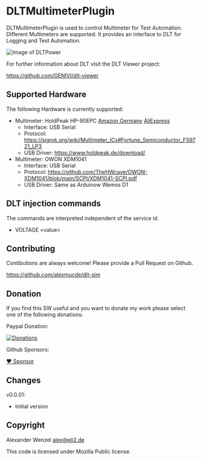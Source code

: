 # DLTMultimeterPlugin

DLTMultimeterPlugin is used to control Multimeter for Test Automation.
Different Multimeters are supported.
It provides an interface to DLT for Logging and Test Automation.

![Image of DLTPower](https://github.com/alexmucde/dlt-sim/blob/main/plugins/DLTMultimeterPlugin/doc/images/DLTPower.jpg)

For further information about DLT visit the DLT Viewer project:

https://github.com/GENIVI/dlt-viewer

## Supported Hardware

The following Hardware is currently supported:

* Multimeter: HoldPeak HP-90EPC [Amazon Germany](https://amzn.to/3bIsPwT) [AliExpress](https://s.click.aliexpress.com/e/_AM1Vsi)
  * Interface: USB Serial
  * Protocol: https://sigrok.org/wiki/Multimeter_ICs#Fortune_Semiconductor_FS9721_LP3
  * USB Driver: https://www.holdpeak.de/download/
* Multimeter: OWON XDM1041
  * Interface: USB Serial
  * Protocol: https://github.com/TheHWcave/OWON-XDM1041/blob/main/SCPI/XDM1041-SCPI.pdf
  * USB Driver: Same as Arduinow Wemos D1

## DLT injection commands

The commands are interpreted independent of the service id.

* VOLTAGE \<value\>

## Contributing

Contibutions are always welcome! Please provide a Pull Request on Github.

https://github.com/alexmucde/dlt-sim

## Donation

If you find this SW useful and you want to donate my work please select one of the following donations:

Paypal Donation:

[![Donations](https://www.paypalobjects.com/en_US/DK/i/btn/btn_donateCC_LG.gif)](https://www.paypal.com/donate?hosted_button_id=YBWSNXYWJJP2Q)

Github Sponsors:

[:heart: Sponsor](https://github.com/sponsors/alexmucde)

## Changes

v0.0.01:

* Initial version

## Copyright

Alexander Wenzel <alex@eli2.de>

This code is licensed under Mozilla Public license.
